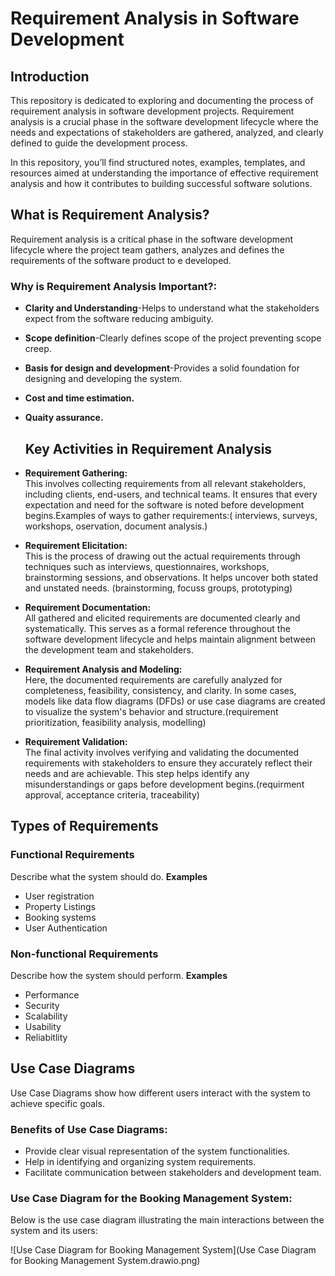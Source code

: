# Requirement Analysis in Software Development

## Introduction

This repository is dedicated to exploring and documenting the process of requirement analysis in software development projects. Requirement analysis is a crucial phase in the software development lifecycle where the needs and expectations of stakeholders are gathered, analyzed, and clearly defined to guide the development process.

In this repository, you’ll find structured notes, examples, templates, and resources aimed at understanding the importance of effective requirement analysis and how it contributes to building successful software solutions.
## What is Requirement Analysis?
Requirement analysis is a critical phase in the software development lifecycle where the project team gathers, analyzes and defines the requirements of the software product to e developed.
### Why is Requirement Analysis Important?:
- **Clarity and Understanding**-Helps to understand what the stakeholders expect from the software reducing ambiguity.
- **Scope definition**-Clearly defines scope of the project preventing scope creep.
- **Basis for design and development**-Provides a solid foundation for designing and developing the system.
- **Cost and time estimation.**
- **Quaity assurance.**

  ## Key Activities in Requirement Analysis

- **Requirement Gathering:**  
  This involves collecting requirements from all relevant stakeholders, including clients, end-users, and technical teams. It ensures that every expectation and need for the software is noted before development begins.Examples of ways to gather requirements:( interviews, surveys, workshops, oservation, document analysis.)

- **Requirement Elicitation:**  
  This is the process of drawing out the actual requirements through techniques such as interviews, questionnaires, workshops, brainstorming sessions, and observations. It helps uncover both stated and unstated needs. (brainstorming, focuss groups, prototyping)

- **Requirement Documentation:**  
  All gathered and elicited requirements are documented clearly and systematically. This serves as a formal reference throughout the software development lifecycle and helps maintain alignment between the development team and stakeholders.

- **Requirement Analysis and Modeling:**  
  Here, the documented requirements are carefully analyzed for completeness, feasibility, consistency, and clarity. In some cases, models like data flow diagrams (DFDs) or use case diagrams are created to visualize the system's behavior and structure.(requirement prioritization, feasibility analysis, modelling)

- **Requirement Validation:**  
  The final activity involves verifying and validating the documented requirements with stakeholders to ensure they accurately reflect their needs and are achievable. This step helps identify any misunderstandings or gaps before development begins.(requirment approval, acceptance criteria, traceability)

## Types of Requirements
### Functional Requirements
Describe what the system should do.
**Examples**
- User registration
- Property Listings
- Booking systems
- User Authentication
### Non-functional Requirements
Describe how the system should perform.
 **Examples**
- Performance
- Security
- Scalability
- Usability
- Reliabitlity
## Use Case Diagrams
Use Case Diagrams show how different users interact with the system to achieve specific goals.
### Benefits of Use Case Diagrams:
- Provide clear visual representation of the system functionalities.
- Help in identifying and organizing system requirements.
- Facilitate communication between stakeholders and development team.
### Use Case Diagram for the Booking Management System:
Below is the use case diagram illustrating the main interactions between the system and its users:


![Use Case Diagram for Booking Management System](Use Case Diagram for Booking Management System.drawio.png)





























